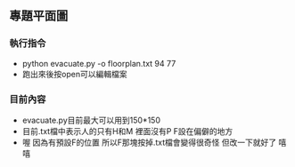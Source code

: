 ## 專題平面圖
### 執行指令
- python evacuate.py -o floorplan.txt 94 77
- 跑出來後按open可以編輯檔案

### 目前內容
- evacuate.py目前最大可以用到150*150
- 目前.txt檔中表示人的只有H和M 裡面沒有P F設在偏僻的地方
- 喔 因為有預設F的位置 所以F那塊按掉.txt檔會變得很奇怪 但改一下就好了 嘻嘻
